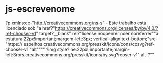 # js-escrevenome


?p xmlns:cc-"http://creativecommons.org/ns-s" - Este trabalho está licenciado sob "a href?"https://creativecommons.org/licenses/by/by/4.0/?ref-chooser-v1" target?__blank" rel?"license noopenrer noer noreferrer""a estatura:22px!important;margem-left:3px; vertical-align:text-bottom;"src-"https:// espelhos.creativecommons.org/presskit/icons/cons/ccsvg?ref-chooser-v1 "alt"""" ?img style? he:22px!;importante;margin-left:3rors.creativecommons.org/presskit/icons/by.svg?reoser-v1" alt-?""
